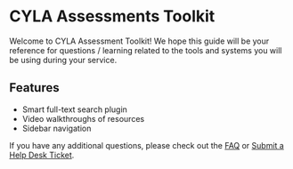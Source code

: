 # CYLA Assessments Toolkit

Welcome to CYLA Assessment Toolkit! We hope this guide will be your reference for questions / learning related to the tools and systems you will be using during your service.


## Features
- Smart full-text search plugin
- Video walkthroughs of resources
- Sidebar navigation


If you have any additional questions, please check out the [FAQ](faq.md) or [Submit a Help Desk Ticket](https://cityyear.sharepoint.com/teams/lax/SitePages/CYLA%20Help%20Desk.aspx).

